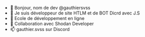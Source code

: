 - 👋 Bonjour, nom de dev @gauthiersvss
- 👀 Je suis développeur de site HTLM et de BOT Dicrd avec J.S
- 🌱 Ecole de développement en ligne
- 💞️ Collaboration avec Shodan Developer
- 📫 gauthier.svss sur Discord
